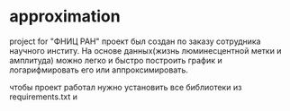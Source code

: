 # approximation
project for "ФНИЦ РАН"
проект был создан по заказу сотрудника научного институ. На основе данных(жизнь люминесцентной метки и амплитуда) можно легко и быстро построить график и логарифмировать его или аппроксимировать.


чтобы проект работал нужно установить все библиотеки из requirements.txt и 
